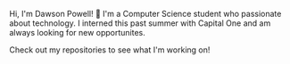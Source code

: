 Hi, I'm Dawson Powell! 👋
I'm a Computer Science student who passionate about technology. I interned this past summer with Capital One and am always looking for new opportunites.

Check out my repositories to see what I'm working on!
